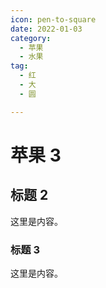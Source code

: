```yaml
---
icon: pen-to-square
date: 2022-01-03
category:
  - 苹果
  - 水果
tag:
  - 红
  - 大
  - 圆

---
```

# 苹果 3

## 标题 2

这里是内容。

### 标题 3

这里是内容。
